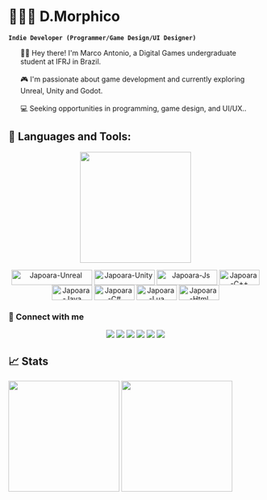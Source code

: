 # 🧑🏿‍💻 D.Morphico 
**`Indie Developer (Programmer/Game Design/UI Designer)`**<br>
<ul>
  <il>👨‍🎓 Hey there! I'm Marco Antonio, a Digital Games undergraduate student at IFRJ in Brazil.</il><br><br>
  <il>🎮 I'm passionate about game development and currently exploring Unreal, Unity and Godot.</il><br><br>
  <il>💻 Seeking opportunities in programming, game design, and UI/UX..</il>
  <il></il>
</ul>

## 🧰 Languages and Tools: 
<p align="center"> <img height="220em" src="https://github-readme-stats.vercel.app/api/top-langs/?username=DMorphico&show_icons=true&theme=radical"/></p>
<div  align ="center" style="display: inline_block">
  <img align="center" alt="Japoara-Unreal" height="30" width="160" src="https://img.shields.io/badge/unrealengine-%23313131.svg?style=for-the-badge&logo=unrealengine&logoColor=white">
  <img align="center" alt="Japoara-Unity" height="30" width="120" src="https://img.shields.io/badge/unity-%23000000.svg?style=for-the-badge&logo=unity&logoColor=white">
  <img align="center" alt="Japoara-Js" height="30" width="120" src="https://img.shields.io/badge/javascript-%23323330.svg?style=for-the-badge&logo=javascript&logoColor=%23F7DF1E"> 
  <img align="center" alt="Japoara-C++" height="30" width="80" src="https://img.shields.io/badge/c++-%2300599C.svg?style=for-the-badge&logo=c%2B%2B&logoColor=white">
  <img align="center" alt="Japoara-Java" height="30" width="80" src="https://img.shields.io/badge/java-%23ED8B00.svg?style=for-the-badge&logo=openjdk&logoColor=white">
  <img align="center" alt="Japoara-C#" height="30" width="80" src="https://img.shields.io/badge/c%23-%23239120.svg?style=for-the-badge&logo=csharp&logoColor=white">
  <img align="center" alt="Japoara-Lua" height="30" width="80" src="https://img.shields.io/badge/lua-%232C2D72.svg?style=for-the-badge&logo=lua&logoColor=white">
  <img align="center" alt="Japoara-Html" height="30" width="80" src="https://img.shields.io/badge/html5-%23E34F26.svg?style=for-the-badge&logo=html5&logoColor=white">
</div>

### 👥 Connect with me
<div  align ="center" style="display: inline_block">
  <a href="https://www.instagram.com/swgames13" target="_blank"><img src="https://img.shields.io/badge/-Instagram-%23E4405F?style=for-the-badge&logo=instagram&logoColor=white" target="_blank"></a>
  <a href="https://discord.gg/bj8QNxYB" target="_blank"><img src="https://img.shields.io/badge/Discord-7289DA?style=for-the-badge&logo=discord&logoColor=white" target="_blank"></a> 
  <a href = "mailto:mafcjunior@outlook.com"><img src="https://img.shields.io/badge/-Gmail-%23333?style=for-the-badge&logo=gmail&logoColor=white" target="_blank"></a>
 	<a href="https://www.twitch.tv/dev_maromba" target="_blank"><img src="https://img.shields.io/badge/Twitch-9146FF?style=for-the-badge&logo=twitch&logoColor=white" target="_blank"></a>
  <a href="https://www.youtube.com/channel/UCtDlXJPe2K9yTKbGoiS6vfg" target="_blank"><img src="https://img.shields.io/badge/YouTube-FF0000?style=for-the-badge&logo=youtube&logoColor=white" target="_blank"></a>
  <a href="https://www.linkedin.com/in/marco-antonio-8188551ba/" target="_blank"><img src="https://img.shields.io/badge/-LinkedIn-%230077B5?style=for-the-badge&logo=linkedin&logoColor=white" target="_blank"></a> 
</div>

## 📈 Stats
<div>
  <img height="220em" src="https://github-readme-stats.vercel.app/api?username=DMorphico&show_icons=true&theme=radical"/>
  <img height="220em" src="https://github-readme-stats.vercel.app/api/top-langs/?username=DMorphico&show_icons=true&theme=radical"/>
</div>

<br>
